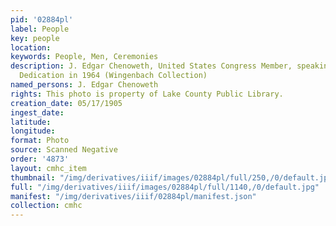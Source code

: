 ```yaml
---
pid: '02884pl'
label: People
key: people
location: 
keywords: People, Men, Ceremonies
description: J. Edgar Chenoweth, United States Congress Member, speaking at the Ruedi
  Dedication in 1964 (Wingenbach Collection)
named_persons: J. Edgar Chenoweth
rights: This photo is property of Lake County Public Library.
creation_date: 05/17/1905
ingest_date: 
latitude: 
longitude: 
format: Photo
source: Scanned Negative
order: '4873'
layout: cmhc_item
thumbnail: "/img/derivatives/iiif/images/02884pl/full/250,/0/default.jpg"
full: "/img/derivatives/iiif/images/02884pl/full/1140,/0/default.jpg"
manifest: "/img/derivatives/iiif/02884pl/manifest.json"
collection: cmhc
---
```

